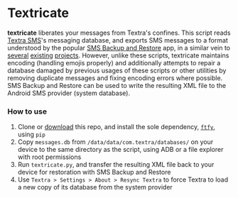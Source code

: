 # Textricate
**textricate** liberates your messages from Textra's confines. This script reads [Textra SMS](https://play.google.com/store/apps/details?id=com.textra)'s messaging database, and exports SMS messages to a format understood by the popular [SMS Backup and Restore](https://play.google.com/store/apps/details?id=com.riteshsahu.SMSBackupRestore) app, in a similar vein to [several](https://github.com/sync-oz/convert-textra-db-to-xml) [existing](https://codegists.com/snippet/php/textra_sms_convertphp_kaiyao_php) [projects](https://github.com/alexisph/textra_to_xml). However, unlike these scripts, textricate maintains encoding (handling emojis properly) and additionally attempts to repair a database damaged by previous usages of these scripts or other utilities by removing duplicate messages and fixing encoding errors where possible. SMS Backup and Restore can be used to write the resulting XML file to the Android SMS provider (system database).

### How to use
1. Clone or [download](https://github.com/biqqles/textricate/archive/master.zip) this repo, and install the sole dependency, [`ftfy`](https://github.com/LuminosoInsight/python-ftfy), using `pip`
2. Copy `messages.db` from `/data/data/com.textra/databases/` on your device to the same directory as the script, using ADB or a file explorer with root permissions
3. Run `textricate.py`, and transfer the resulting XML file back to your device for restoration with SMS Backup and Restore
4. Use `Textra > Settings > About > Resync Textra` to force Textra to load a new copy of its database from the system provider
